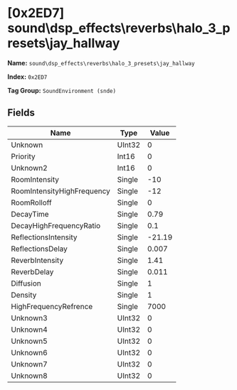 # [0x2ED7] sound\dsp_effects\reverbs\halo_3_presets\jay_hallway

**Name:** ```sound\dsp_effects\reverbs\halo_3_presets\jay_hallway```

**Index:** ```0x2ED7```

**Tag Group:** ```SoundEnvironment (snde)```

## Fields

Name	| Type	| Value
---	|---	|---	|
Unknown	|UInt32	|0
Priority	|Int16	|0
Unknown2	|Int16	|0
RoomIntensity	|Single	|-10
RoomIntensityHighFrequency	|Single	|-12
RoomRolloff	|Single	|0
DecayTime	|Single	|0.79
DecayHighFrequencyRatio	|Single	|0.1
ReflectionsIntensity	|Single	|-21.19
ReflectionsDelay	|Single	|0.007
ReverbIntensity	|Single	|1.41
ReverbDelay	|Single	|0.011
Diffusion	|Single	|1
Density	|Single	|1
HighFrequencyRefrence	|Single	|7000
Unknown3	|UInt32	|0
Unknown4	|UInt32	|0
Unknown5	|UInt32	|0
Unknown6	|UInt32	|0
Unknown7	|UInt32	|0
Unknown8	|UInt32	|0



